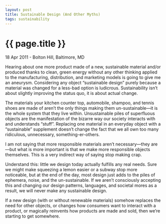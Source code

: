 ```yaml
---
layout: post
title: Sustainable Design (And Other Myths)
tags: sustainability
---
```


{{ page.title }}
================

<p class="meta">18 Apr 2011 - Bolton Hill, Baltimore, MD</p>

Hearing about one more product made of a new, sustainable material and/or produced thanks to clean, green energy without any other thinking applied to the manufacturing, distribution, and marketing models is going to give me an aneurysm. Considering any object “sustainable design” purely because a material was changed for a less-bad option is ludicrous. Sustainability isn’t about slightly improving the status quo, it is about actual change. 

The materials your kitchen counter top, automobile, shampoo, and tennis shoes are made of aren’t the only things making them un-sustainable—it is the whole system that they live within. Unsustainable piles of superfluous objects are the manifestation of the bizarre way our society interacts with and understands “stuff”. Replacing one material in an everyday object with a “sustainable” supplement doesn’t change the fact that we all own too many ridiculous, unnecessary, something-er-others.

I am not saying that more responsible materials aren’t necessary—they are—but what is more important is that we make more responsible objects themselves. This is a very indirect way of saying stop making crap.

Understand this: little we design today actually fulfills any real needs. Sure we might make squeezing a lemon easier or a subway stop more noticeable, but at the end of the day, most design just adds to the piles of ephemera, noise, and the un-sustainable. If we aren’t consciously accepting this and changing our design patterns, languages, and societal mores as a result, we will never make any sustainable design.

If a new design (with or without renewable materials) somehow replaces the need for other objects, or changes how consumers want to interact with a product, or magically reinvents how products are made and sold, then we’re starting to get somewhere.